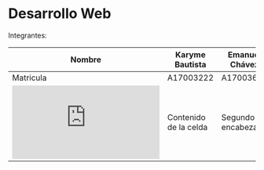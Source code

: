 # Desarrollo Web

Integrantes:

| Nombre | Karyme Bautista | Emanuel Chávez | Victor Flores | Jamart Peres | 
| ------------- | ------------- | ------------- | ------------- | ------------- |
| Matricula  | A17003222  | A17003636 | A20216393 | A19216270 | 
| ![Karyme](https://github.com/EmaRCB/DesarrolloWeb/blob/main/Archivos/Karyme.md)| Contenido de la celda  | Segundo encabezado | Segundo encabezado | Segundo encabezado | 
